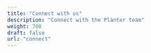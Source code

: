 ```yaml
---
title: "Connect with us"
description: "Connect with the Planter team"
weight: 700
draft: false
url: "connect"
---
```

